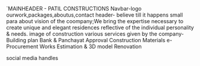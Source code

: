 `MAINHEADER - PATIL CONSTRUCTIONS
Navbar-logo ourwork,packages,aboutus,contact
header- believe till it happens
small para about vision of the coompany;We bring the expertise necessary to create unique and elegant residences reflective of the individual personality & needs.
image of construction
various services given by the company-
Building plan
Bank & Panchayat Approval
Construction Materials
e-Procurement Works
Estimation & 3D model
Renovation

social media handles
